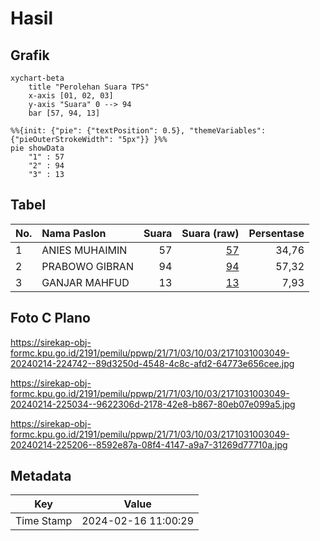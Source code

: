 # Hasil

## Grafik

```mermaid
xychart-beta
    title "Perolehan Suara TPS"
    x-axis [01, 02, 03]
    y-axis "Suara" 0 --> 94
    bar [57, 94, 13]
```

```mermaid
%%{init: {"pie": {"textPosition": 0.5}, "themeVariables": {"pieOuterStrokeWidth": "5px"}} }%%
pie showData
    "1" : 57
    "2" : 94
    "3" : 13
```

## Tabel

| No. | Nama Paslon    | Suara | Suara (raw) | Persentase |
|:--- |:-------------- | -----:| -----------:| ----------:|
| 1   | ANIES MUHAIMIN | 57    | [57][p-1]   | 34,76      |
| 2   | PRABOWO GIBRAN | 94    | [94][p-2]   | 57,32      |
| 3   | GANJAR MAHFUD  | 13    | [13][p-3]   | 7,93       |


[p-1]: https://github.com/gigit-pemilu/pemilu-2024-21-kepulauan-riau/blob/main/pilpres/hitung-suara/sub/21-kepulauan-riau/sub/71-kota-batam/sub/03-sekupang/sub/1003-tanjung-riau/sub/049-tps/sub/paslon-1.txt
[p-2]: https://github.com/gigit-pemilu/pemilu-2024-21-kepulauan-riau/blob/main/pilpres/hitung-suara/sub/21-kepulauan-riau/sub/71-kota-batam/sub/03-sekupang/sub/1003-tanjung-riau/sub/049-tps/sub/paslon-2.txt
[p-3]: https://github.com/gigit-pemilu/pemilu-2024-21-kepulauan-riau/blob/main/pilpres/hitung-suara/sub/21-kepulauan-riau/sub/71-kota-batam/sub/03-sekupang/sub/1003-tanjung-riau/sub/049-tps/sub/paslon-3.txt

## Foto C Plano

https://sirekap-obj-formc.kpu.go.id/2191/pemilu/ppwp/21/71/03/10/03/2171031003049-20240214-224742--89d3250d-4548-4c8c-afd2-64773e656cee.jpg

https://sirekap-obj-formc.kpu.go.id/2191/pemilu/ppwp/21/71/03/10/03/2171031003049-20240214-225034--9622306d-2178-42e8-b867-80eb07e099a5.jpg

https://sirekap-obj-formc.kpu.go.id/2191/pemilu/ppwp/21/71/03/10/03/2171031003049-20240214-225206--8592e87a-08f4-4147-a9a7-31269d77710a.jpg


## Metadata

| Key        | Value               |
| ---------- | ------------------- |
| Time Stamp | 2024-02-16 11:00:29 |



